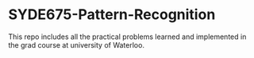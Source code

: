 # SYDE675-Pattern-Recognition

This repo includes all the practical problems learned and implemented in the grad course at university of Waterloo.

